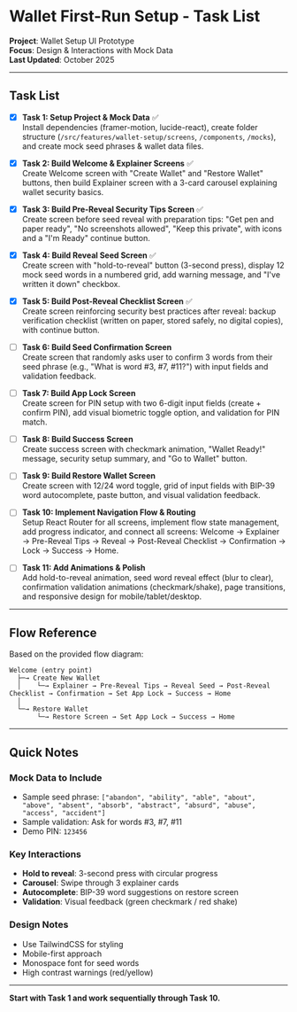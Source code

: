 # Wallet First-Run Setup - Task List

**Project**: Wallet Setup UI Prototype  
**Focus**: Design & Interactions with Mock Data  
**Last Updated**: October 2025

---

## Task List

- [x] **Task 1: Setup Project & Mock Data** ✅  
  Install dependencies (framer-motion, lucide-react), create folder structure (`/src/features/wallet-setup/screens`, `/components`, `/mocks`), and create mock seed phrases & wallet data files.

- [x] **Task 2: Build Welcome & Explainer Screens** ✅  
  Create Welcome screen with "Create Wallet" and "Restore Wallet" buttons, then build Explainer screen with a 3-card carousel explaining wallet security basics.

- [x] **Task 3: Build Pre-Reveal Security Tips Screen** ✅  
  Create screen before seed reveal with preparation tips: "Get pen and paper ready", "No screenshots allowed", "Keep this private", with icons and a "I'm Ready" continue button.

- [x] **Task 4: Build Reveal Seed Screen** ✅  
  Create screen with "hold-to-reveal" button (3-second press), display 12 mock seed words in a numbered grid, add warning message, and "I've written it down" checkbox.

- [x] **Task 5: Build Post-Reveal Checklist Screen** ✅  
  Create screen reinforcing security best practices after reveal: backup verification checklist (written on paper, stored safely, no digital copies), with continue button.

- [ ] **Task 6: Build Seed Confirmation Screen**  
  Create screen that randomly asks user to confirm 3 words from their seed phrase (e.g., "What is word #3, #7, #11?") with input fields and validation feedback.

- [ ] **Task 7: Build App Lock Screen**  
  Create screen for PIN setup with two 6-digit input fields (create + confirm PIN), add visual biometric toggle option, and validation for PIN match.

- [ ] **Task 8: Build Success Screen**  
  Create success screen with checkmark animation, "Wallet Ready!" message, security setup summary, and "Go to Wallet" button.

- [ ] **Task 9: Build Restore Wallet Screen**  
  Create screen with 12/24 word toggle, grid of input fields with BIP-39 word autocomplete, paste button, and visual validation feedback.

- [ ] **Task 10: Implement Navigation Flow & Routing**  
  Setup React Router for all screens, implement flow state management, add progress indicator, and connect all screens: Welcome → Explainer → Pre-Reveal Tips → Reveal → Post-Reveal Checklist → Confirmation → Lock → Success → Home.

- [ ] **Task 11: Add Animations & Polish**  
  Add hold-to-reveal animation, seed word reveal effect (blur to clear), confirmation validation animations (checkmark/shake), page transitions, and responsive design for mobile/tablet/desktop.

---

## Flow Reference

Based on the provided flow diagram:

```
Welcome (entry point)
  ├─→ Create New Wallet
  │    └─→ Explainer → Pre-Reveal Tips → Reveal Seed → Post-Reveal Checklist → Confirmation → Set App Lock → Success → Home
  │
  └─→ Restore Wallet
       └─→ Restore Screen → Set App Lock → Success → Home
```

---

## Quick Notes

### Mock Data to Include
- Sample seed phrase: `["abandon", "ability", "able", "about", "above", "absent", "absorb", "abstract", "absurd", "abuse", "access", "accident"]`
- Sample validation: Ask for words #3, #7, #11
- Demo PIN: `123456`

### Key Interactions
- **Hold to reveal**: 3-second press with circular progress
- **Carousel**: Swipe through 3 explainer cards
- **Autocomplete**: BIP-39 word suggestions on restore screen
- **Validation**: Visual feedback (green checkmark / red shake)

### Design Notes
- Use TailwindCSS for styling
- Mobile-first approach
- Monospace font for seed words
- High contrast warnings (red/yellow)

---

**Start with Task 1 and work sequentially through Task 10.**
